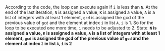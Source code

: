 According to the code, the loop can execute again if `i` is less than `N`. At the end of the last iteration, `N` is assigned a value, `K` is assigned a value, `A` is a list of integers with at least 1 element, `gcd` is assigned the gcd of the previous value of `gcd` and the element at index `i` in list `A`, `i` is 1. So for the loop to be executed one more time, `i` needs to be adjusted to 2.
State: **`N` is assigned a value, `K` is assigned a value, `A` is a list of integers with at least 1 element, `gcd` is assigned the gcd of the previous value of `gcd` and the element at index `2` in list `A`, `i` is 2**